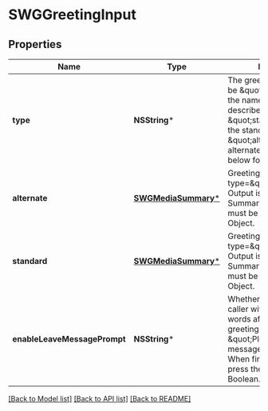 # SWGGreetingInput

## Properties
Name | Type | Description | Notes
------------ | ------------- | ------------- | -------------
**type** | **NSString*** | The greeting to play. Can be \&quot;name\&quot; for the name_greeting as described above, \&quot;standard\&quot; for the standard greeting, or \&quot;alternate\&quot; for an alternate greeting. See below for details. | [optional] 
**alternate** | [**SWGMediaSummary***](SWGMediaSummary.md) | Greeting to be played when type&#x3D;\&quot;alternate\&quot;. Output is a Greeting Summary Object. Input must be a Greeting Lookup Object. | [optional] 
**standard** | [**SWGMediaSummary***](SWGMediaSummary.md) | Greeting to be played when type&#x3D;\&quot;standard\&quot;. Output is a Greeting Summary Object. Input must be a Greeting Lookup Object. | [optional] 
**enableLeaveMessagePrompt** | **NSString*** | Whether to prompt the caller with the following words after the voicemail greeting has been played: \&quot;Please leave your message after the tone. When finished, hang up or press the pound key.\&quot; Boolean. | [optional] 

[[Back to Model list]](../README.md#documentation-for-models) [[Back to API list]](../README.md#documentation-for-api-endpoints) [[Back to README]](../README.md)


